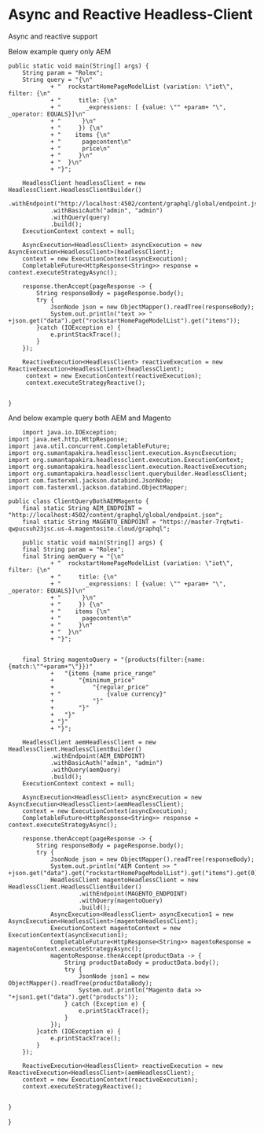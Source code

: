 # Async and Reactive Headless-Client
Async and reactive support

Below example query only AEM

	public static void main(String[] args) {
		String param = "Rolex";
		String query = "{\n"
				+ "  rockstartHomePageModelList (variation: \"iot\", filter: {\n"
				+ "    	title: {\n"
				+ "       _expressions: [ {value: \"" +param+ "\", _operator: EQUALS}]\n"
				+ "      }\n"
				+ "  	}) {\n"
				+ "    items {\n"
				+ "      pagecontent\n"
				+ "      price\n"
				+ "     }\n"
				+ "  }\n"
				+ "}";
		
		HeadlessClient headlessClient = new HeadlessClient.HeadlessClientBuilder()
				.withEndpoint("http://localhost:4502/content/graphql/global/endpoint.json")
				.withBasicAuth("admin", "admin")
				.withQuery(query)
				.build();
		ExecutionContext context = null;
		
		AsyncExecution<HeadlessClient> asyncExecution = new AsyncExecution<HeadlessClient>(headlessClient);
		context = new ExecutionContext(asyncExecution);
		CompletableFuture<HttpResponse<String>> response = context.executeStrategyAsync();
		
		response.thenAccept(pageResponse -> {
	        String responseBody = pageResponse.body();
	        try {
	        	JsonNode json = new ObjectMapper().readTree(responseBody);
				System.out.println("text >> " +json.get("data").get("rockstartHomePageModelList").get("items"));
			}catch (IOException e) {
				e.printStackTrace();
			}
	    });
		
		ReactiveExecution<HeadlessClient> reactiveExecution = new ReactiveExecution<HeadlessClient>(headlessClient);
		 context = new ExecutionContext(reactiveExecution);
		 context.executeStrategyReactive();
	    

	}


And below example query both AEM and Magento


        import java.io.IOException;
	import java.net.http.HttpResponse;
	import java.util.concurrent.CompletableFuture;
	import org.sumantapakira.headlessclient.execution.AsyncExecution;
	import org.sumantapakira.headlessclient.execution.ExecutionContext;
	import org.sumantapakira.headlessclient.execution.ReactiveExecution;
	import org.sumantapakira.headlessclient.querybuilder.HeadlessClient;
	import com.fasterxml.jackson.databind.JsonNode;
	import com.fasterxml.jackson.databind.ObjectMapper;

	public class ClientQueryBothAEMMagento {
		final static String AEM_ENDPOINT = "http://localhost:4502/content/graphql/global/endpoint.json";
		final static String MAGENTO_ENDPOINT = "https://master-7rqtwti-qwpucsuh23jsc.us-4.magentosite.cloud/graphql";

		public static void main(String[] args) {
		final String param = "Rolex";
		final String aemQuery = "{\n"
				+ "  rockstartHomePageModelList (variation: \"iot\", filter: {\n"
				+ "    	title: {\n"
				+ "       _expressions: [ {value: \"" +param+ "\", _operator: EQUALS}]\n"
				+ "      }\n"
				+ "  	}) {\n"
				+ "    items {\n"
				+ "      pagecontent\n"
				+ "     }\n"
				+ "  }\n"
				+ "}";


		final String magentoQuery = "{products(filter:{name:{match:\""+param+"\"}})"
				+ 	"{items {name price_range"
				+ 		"{minimum_price"
				+ 			"{regular_price"
				+ "				{value currency}"
				+ 			"}"
				+ 		"}"
				+ 	"}"
				+ "}"
				+ "}";

		HeadlessClient aemHeadlessClient = new HeadlessClient.HeadlessClientBuilder()
				.withEndpoint(AEM_ENDPOINT)
				.withBasicAuth("admin", "admin")
				.withQuery(aemQuery)
				.build();
		ExecutionContext context = null;

		AsyncExecution<HeadlessClient> asyncExecution = new AsyncExecution<HeadlessClient>(aemHeadlessClient);
		context = new ExecutionContext(asyncExecution);
		CompletableFuture<HttpResponse<String>> response = context.executeStrategyAsync();

		response.thenAccept(pageResponse -> {
			String responseBody = pageResponse.body();
			try {
				JsonNode json = new ObjectMapper().readTree(responseBody);
				System.out.println("AEM Content >> " +json.get("data").get("rockstartHomePageModelList").get("items").get(0).get("pagecontent").asText());
				HeadlessClient magentoHeadlessClient = new HeadlessClient.HeadlessClientBuilder()
						.withEndpoint(MAGENTO_ENDPOINT)
						.withQuery(magentoQuery)
						.build();
				AsyncExecution<HeadlessClient> asyncExecution1 = new AsyncExecution<HeadlessClient>(magentoHeadlessClient);
				ExecutionContext magentoContext = new ExecutionContext(asyncExecution1);
				CompletableFuture<HttpResponse<String>> magentoResponse = magentoContext.executeStrategyAsync();
				magentoResponse.thenAccept(productData -> {
					String productDataBody = productData.body();
					try {
						JsonNode json1 = new ObjectMapper().readTree(productDataBody);
						System.out.println("Magento data >> "+json1.get("data").get("products"));
					} catch (Exception e) {
						e.printStackTrace();
					}
				});
			}catch (IOException e) {
				e.printStackTrace();
			}
		});

		ReactiveExecution<HeadlessClient> reactiveExecution = new ReactiveExecution<HeadlessClient>(aemHeadlessClient);
		context = new ExecutionContext(reactiveExecution);
		context.executeStrategyReactive();


	}

}

